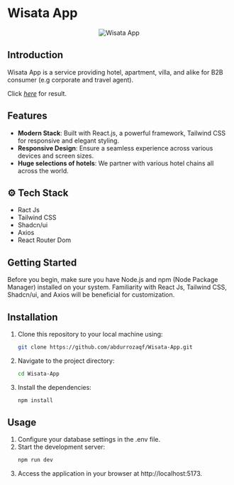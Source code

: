 # Wisata App

<div align="center" width="100%">
   <img src="/public/images-readme.png" alt="Wisata App">
</div>

## Introduction

Wisata App is a service providing hotel, apartment, villa, and alike for B2B consumer (e.g corporate and travel agent).

Click [_here_]() for result.

## Features

- **Modern Stack**: Built with React.js, a powerful framework, Tailwind CSS for responsive and elegant styling.
- **Responsive Design**: Ensure a seamless experience across various devices and screen sizes.
- **Huge selections of hotels**: We partner with various hotel chains all across the world.

## ⚙️ Tech Stack

- Ract Js
- Tailwind CSS
- Shadcn/ui
- Axios
- React Router Dom

## Getting Started

Before you begin, make sure you have Node.js and npm (Node Package Manager) installed on your system. Familiarity with React Js, Tailwind CSS, Shadcn/ui, and Axios will be beneficial for customization.

## Installation

1. Clone this repository to your local machine using:

   ```bash
   git clone https://github.com/abdurrozaqf/Wisata-App.git
   ```

2. Navigate to the project directory:
   ```bash
   cd Wisata-App
   ```
3. Install the dependencies:
   ```bash
   npm install
   ```

## Usage

1. Configure your database settings in the .env file.
2. Start the development server:
   ```bash
   npm run dev
   ```
3. Access the application in your browser at http://localhost:5173.
